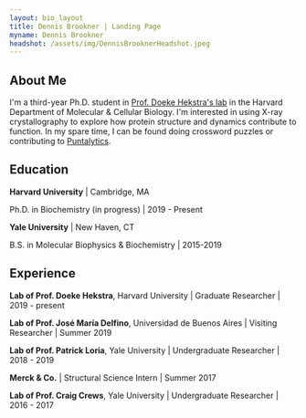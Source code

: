 ```yaml
---
layout: bio_layout
title: Dennis Brookner | Landing Page
myname: Dennis Brookner
headshot: /assets/img/DennisBrooknerHeadshot.jpeg
---
```


## About Me

I'm a third-year Ph.D. student in [Prof. Doeke Hekstra's lab](https://hekstralab.fas.harvard.edu) in the Harvard Department of Molecular & Cellular Biology. I'm interested in using X-ray crystallography to explore how protein structure and dynamics contribute to function. In my spare time, I can be found doing crossword puzzles or contributing to [Puntalytics](https://twitter.com/ThePuntRunts).

## Education

**Harvard University** | Cambridge, MA

Ph.D. in Biochemistry (in progress) | 2019 - Present

**Yale University** | New Haven, CT

B.S. in Molecular Biophysics & Biochemistry | 2015-2019

## Experience

**Lab of Prof. Doeke Hekstra**, Harvard University | Graduate Researcher | 2019 - present

**Lab of Prof. José María Delfino**, Universidad de Buenos Aires | Visiting Researcher | Summer 2019

**Lab of Prof. Patrick Loria**, Yale University | Undergraduate Researcher | 2018 - 2019

**Merck & Co.** | Structural Science Intern | Summer 2017

**Lab of Prof. Craig Crews**, Yale University | Undergraduate Researcher | 2016 - 2017
